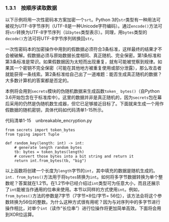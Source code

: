 ### 1.3.1　按顺序读取数据

以下示例将用一次性密码本方案加密一个`srt`。Python 3的`str`类型有一种用法可被视为UTF-8字节序列（UTF-8是一种Unicode字符编码）。通过`encode()`方法可将`str`转换为UTF-8字节序列（以`bytes`类型表示）。同理，用`bytes`类型的`decode()`方法可将UTF-8字节序列转换回`str`。

一次性密码本的加密操作中用到的假数据必须符合3条标准，这样最终的结果才不会被破解。假数据必须与原始数据长度相同、真正随机、完全保密。第1条标准和第3条标准是常识。如果假数据因为太短而出现重复，就有可能被觉察到规律。如果其一个密钥不完全保密（可能在其他地方被重复使用或部分泄露），那么攻击者就能获得一条线索。第2条标准给自己出了一道难题：能否生成真正随机的数据？大多数计算机的答案都是否定的。

本例将会用到`secrets`模块的伪随机数据来生成函数`token_ bytes()`（自Python 3.6开始包含在于标准库中）。这里的数据并非是真正随机的，因为`secrets`包在幕后采用的仍然是伪随机数生成器，但它已足够接近目标了。下面就来生成一个用作假数据的随机密钥，具体代码如代码清单1-15所示。

代码清单1-15　unbreakable_encryption.py

```
from secrets import token_bytes
from typing import Tuple

def random_key(length: int) -> int:
    # generate length random bytes
    tb: bytes = token_bytes(length)
    # convert those bytes into a bit string and return it
    return int.from_bytes(tb, "big")
```

以上函数将创建一个长度为`length`字节的`int`，其中填充的数据是随机生成的。`int. from_bytes()`方法用于将`bytes`转换为`int`。如何将多字节数据转换为单个整数呢？答案就在1.2节。在1.2节中已经介绍过`int`类型可为任意大小，而且还展示了`int`能被当作通用的位串来使用。本节以同样的方式使用`int`。例如，`from_bytes()`方法的参数是7字节（7字节×8位/字节= 56位），该方法会将这个参数转换为56位的整数。为什么这种方式很有用呢？因为与对序列中的多字节进行操作相比，对单个`int`（读作“长位串”）进行位操作将更加简单高效。下面将会用到XOR位运算。